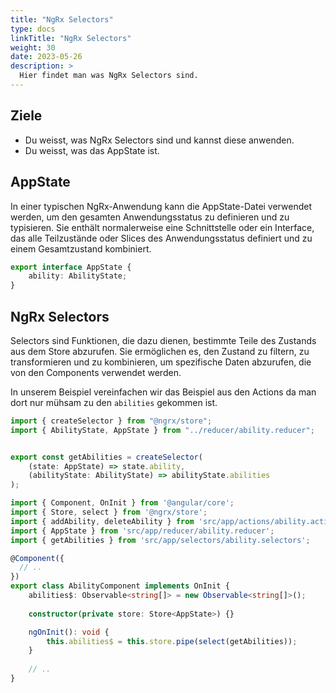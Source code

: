 ```yaml
---
title: "NgRx Selectors"
type: docs
linkTitle: "NgRx Selectors"
weight: 30
date: 2023-05-26
description: >
  Hier findet man was NgRx Selectors sind.
---
```

## Ziele
* Du weisst, was NgRx Selectors sind und kannst diese anwenden.
* Du weisst, was das AppState ist.

## AppState
In einer typischen NgRx-Anwendung kann die AppState-Datei verwendet werden, um den gesamten Anwendungsstatus zu definieren und zu typisieren. Sie enthält normalerweise eine Schnittstelle oder ein Interface, das alle Teilzustände oder Slices des Anwendungsstatus definiert und zu einem Gesamtzustand kombiniert.
```typescript
export interface AppState {
    ability: AbilityState;
}
```

## NgRx Selectors
Selectors sind Funktionen, die dazu dienen, bestimmte Teile des Zustands aus dem Store abzurufen. Sie ermöglichen es, den Zustand zu filtern, zu transformieren und zu kombinieren, um spezifische Daten abzurufen, die von den Components verwendet werden.

In unserem Beispiel vereinfachen wir das Beispiel aus den Actions da man dort nur mühsam zu den `abilities` gekommen ist.
```typescript
import { createSelector } from "@ngrx/store";
import { AbilityState, AppState } from "../reducer/ability.reducer";


export const getAbilities = createSelector(
    (state: AppState) => state.ability,
    (abilityState: AbilityState) => abilityState.abilities
);
```
```typescript
import { Component, OnInit } from '@angular/core';
import { Store, select } from '@ngrx/store';
import { addAbility, deleteAbility } from 'src/app/actions/ability.actions';
import { AppState } from 'src/app/reducer/ability.reducer';
import { getAbilities } from 'src/app/selectors/ability.selectors';

@Component({
  // ..
})
export class AbilityComponent implements OnInit {
    abilities$: Observable<string[]> = new Observable<string[]>();
    
    constructor(private store: Store<AppState>) {}

    ngOnInit(): void {
        this.abilities$ = this.store.pipe(select(getAbilities));
    }
    
    // ..
}
```


